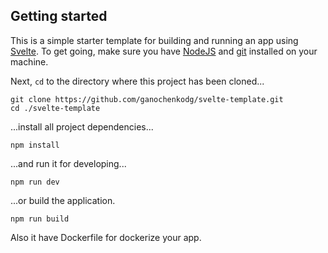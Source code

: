 ## Getting started

This is a simple starter template for building and running an app using [Svelte](https://v3.svelte.technology). To get going, make sure you have [NodeJS](https://nodejs.org/en/) and [git](https://git-scm.com/book/en/v2/Getting-Started-Installing-Git) installed on your machine.

Next, `cd` to the directory where this project has been cloned...

```
git clone https://github.com/ganochenkodg/svelte-template.git
cd ./svelte-template
```

...install all project dependencies...

```
npm install
```

...and run it for developing...

```
npm run dev
```

...or build the application.

```
npm run build
```

Also it have Dockerfile for dockerize your app.
